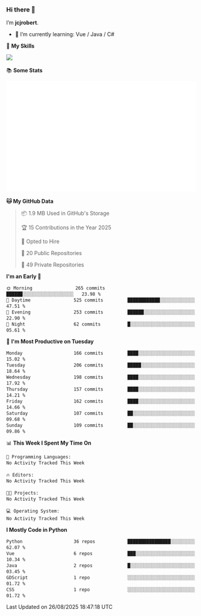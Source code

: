 ### Hi there 👋

I’m **jcjrobert**.

- 🌱 I’m currently learning: Vue / Java / C#

🌟 **My Skills**

![](https://img.shields.io/badge/-Python-3e74a2?style=flat-square&logo=Python&logoColor=fff)

📚 **Some Stats**

![](https://github.com/jcjrobert/github-stats/blob/master/generated/overview.svg)

<!--START_SECTION:waka-->
**🐱 My GitHub Data** 

> 📦 1.9 MB Used in GitHub's Storage 
 > 
> 🏆 15 Contributions in the Year 2025
 > 
> 💼 Opted to Hire
 > 
> 📜 20 Public Repositories 
 > 
> 🔑 49 Private Repositories 
 > 
**I'm an Early 🐤** 

```text
🌞 Morning                265 commits         ██████░░░░░░░░░░░░░░░░░░░   23.98 % 
🌆 Daytime                525 commits         ████████████░░░░░░░░░░░░░   47.51 % 
🌃 Evening                253 commits         ██████░░░░░░░░░░░░░░░░░░░   22.90 % 
🌙 Night                  62 commits          █░░░░░░░░░░░░░░░░░░░░░░░░   05.61 % 
```
📅 **I'm Most Productive on Tuesday** 

```text
Monday                   166 commits         ████░░░░░░░░░░░░░░░░░░░░░   15.02 % 
Tuesday                  206 commits         █████░░░░░░░░░░░░░░░░░░░░   18.64 % 
Wednesday                198 commits         ████░░░░░░░░░░░░░░░░░░░░░   17.92 % 
Thursday                 157 commits         ████░░░░░░░░░░░░░░░░░░░░░   14.21 % 
Friday                   162 commits         ████░░░░░░░░░░░░░░░░░░░░░   14.66 % 
Saturday                 107 commits         ██░░░░░░░░░░░░░░░░░░░░░░░   09.68 % 
Sunday                   109 commits         ██░░░░░░░░░░░░░░░░░░░░░░░   09.86 % 
```


📊 **This Week I Spent My Time On** 

```text
💬 Programming Languages: 
No Activity Tracked This Week

🔥 Editors: 
No Activity Tracked This Week

🐱‍💻 Projects: 
No Activity Tracked This Week

💻 Operating System: 
No Activity Tracked This Week
```

**I Mostly Code in Python** 

```text
Python                   36 repos            ████████████████░░░░░░░░░   62.07 % 
Vue                      6 repos             ███░░░░░░░░░░░░░░░░░░░░░░   10.34 % 
Java                     2 repos             █░░░░░░░░░░░░░░░░░░░░░░░░   03.45 % 
GDScript                 1 repo              ░░░░░░░░░░░░░░░░░░░░░░░░░   01.72 % 
CSS                      1 repo              ░░░░░░░░░░░░░░░░░░░░░░░░░   01.72 % 
```




 Last Updated on 26/08/2025 18:47:18 UTC
<!--END_SECTION:waka-->
